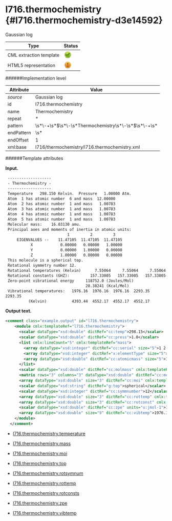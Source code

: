 # l716.thermochemistry {#l716.thermochemistry-d3e14592}

Gaussian log


| Type                                                                                                                                                | Status                                                                                                                                              |
|----|----|
| CML extraction template                                                                                                                             | ![](/imgs/Total.png)                                                                                                                                |
| HTML5 representation                                                                                                                                | ![](/imgs/Partial.png)                                                                                                                              |

######Implementation level

| Attribute                                                                                                                                           | Value                                                                                                                                               |
|----|----|
| *source*                                                                                                                                            | Gaussian log                                                                                                                                        |
| id                                                                                                                                                  | l716.thermochemistry                                                                                                                                |
| name                                                                                                                                                | Thermochemistry                                                                                                                                     |
| repeat                                                                                                                                              | \*                                                                                                                                                  |
| pattern                                                                                                                                             | \\s\*\\-+\\s\*\$\\s\*\\-\\s\*Thermochemistry\\s\*\\-\\s\*\$\\s\*\\-+\\s\*                                                                           |
| endPattern                                                                                                                                          | \\s\*                                                                                                                                               |
| endOffset                                                                                                                                           | 1                                                                                                                                                   |
| xml:base                                                                                                                                            | l716/thermochemistry/l716.thermochemistry.xml                                                                                                       |

######Template attributes

**Input.**

     -------------------
     - Thermochemistry -
     -------------------
     Temperature   298.150 Kelvin.  Pressure   1.00000 Atm.
     Atom  1 has atomic number  6 and mass  12.00000
     Atom  2 has atomic number  1 and mass   1.00783
     Atom  3 has atomic number  1 and mass   1.00783
     Atom  4 has atomic number  1 and mass   1.00783
     Atom  5 has atomic number  1 and mass   1.00783
     Molecular mass:    16.03130 amu.
     Principal axes and moments of inertia in atomic units:
                               1         2         3
         EIGENVALUES --    11.47105  11.47105  11.47105
               X            0.00000   0.00000   1.00000
               Y            0.00000   1.00000   0.00000
               Z            1.00000   0.00000   0.00000
     This molecule is a spherical top.
     Rotational symmetry number 12.
     Rotational temperatures (Kelvin)      7.55064     7.55064     7.55064
     Rotational constants (GHZ):         157.33005   157.33005   157.33005
     Zero-point vibrational energy     118752.0 (Joules/Mol)
                                       28.38241 (Kcal/Mol)
     Vibrational temperatures:   1976.16  1976.16  1976.16  2293.35  2293.35
              (Kelvin)           4393.44  4552.17  4552.17  4552.17
     
      

**Output text.**

```xml
<comment class="example.output" id="l716.thermochemistry">
    <module cmlx:templateRef="l716.thermochemistry">
      <scalar dataType="xsd:double" dictRef="cc:temp">298.15</scalar>
      <scalar dataType="xsd:double" dictRef="cc:press">1.0</scalar>
      <list cmlx:lineCount="5" cmlx:templateRef="mass">
        <array dataType="xsd:integer" dictRef="cc:serial" size="5">1 2 3 4 5</array>
        <array dataType="xsd:integer" dictRef="x:elementType" size="5">6 1 1 1 1</array>
        <array dataType="xsd:double" dictRef="cc:atomicmass" size="5">12.0 1.00783 1.00783 1.00783 1.00783</array>
      </list>
      <scalar dataType="xsd:double" dictRef="cc:molmass" cmlx:templateRef="molmass">16.0313</scalar>
      <matrix rows="3" columns="3" dataType="xsd:double" dictRef="cc:moi.eigenvectors">0.0 0.0 1.0 0.0 1.0 0.0 1.0 0.0 0.0</matrix>
      <array dataType="xsd:double" size="3" dictRef="cc:moi" cmlx:templateRef="eigen">11.47105 11.47105 11.47105</array>
      <scalar dataType="xsd:string" dictRef="g:top">spherical</scalar>
      <scalar dataType="xsd:integer" dictRef="cc:symmnumber">12</scalar>
      <array dataType="xsd:double" size="3" dictRef="cc:rottemp" cmlx:templateRef="rottemp">7.55064 7.55064 7.55064</array>
      <array dataType="xsd:double" size="3" dictRef="cc:rotconst" cmlx:templateRef="rotconst">157.33005 157.33005 157.33005</array>
      <scalar dataType="xsd:double" dictRef="cc:zpe" units="u:jmol-1">118752.0</scalar>
      <array dataType="xsd:double" size="9" dictRef="cc:vibtemp">1976.16 1976.16 1976.16 2293.35 2293.35 4393.44 4552.17 4552.17 4552.17</array>
    </module>
  </comment>
```

-   [l716.thermochemistry.temperature](/out/md/cml/gaussian_log/l716.thermochemistry.temperature-d3e14601.md)

<!-- -->

-   [l716.thermochemistry.mass](/out/md/cml/gaussian_log/l716.thermochemistry.mass-d3e14635.md)

<!-- -->

-   [l716.thermochemistry.moi](/out/md/cml/gaussian_log/l716.thermochemistry.moi-d3e14670.md)

<!-- -->

-   [l716.thermochemistry.top](/out/md/cml/gaussian_log/l716.thermochemistry.top-d3e14723.md)

<!-- -->

-   [l716.thermochemistry.rotsymnum](/out/md/cml/gaussian_log/l716.thermochemistry.rotsymnum-d3e14750.md)

<!-- -->

-   [l716.thermochemistry.rottemp](/out/md/cml/gaussian_log/l716.thermochemistry.rottemp-d3e14778.md)

<!-- -->

-   [l716.thermochemistry.rotconsts](/out/md/cml/gaussian_log/l716.thermochemistry.rotconsts-d3e14798.md)

<!-- -->

-   [l716.thermochemistry.zpe](/out/md/cml/gaussian_log/l716.thermochemistry.zpe-d3e14818.md)

<!-- -->

-   [l716.thermochemistry.vibtemp](/out/md/cml/gaussian_log/l716.thermochemistry.vibtemp-d3e14850.md)
